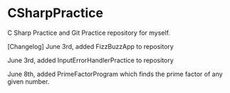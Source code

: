 # CSharpPractice
C Sharp Practice and Git Practice repository for myself.

[Changelog]
June 3rd, added FizzBuzzApp to repository

June 3rd, added InputErrorHandlerPractice to repository

June 8th, added PrimeFactorProgram which finds the prime factor of any given number.
